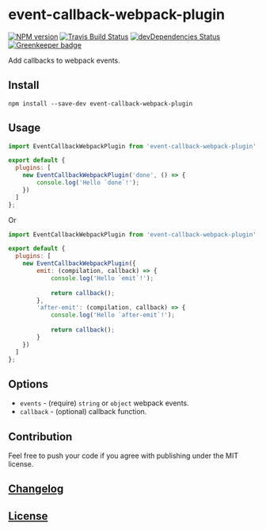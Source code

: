 # event-callback-webpack-plugin

[![NPM version](https://img.shields.io/npm/v/event-callback-webpack-plugin.svg)](https://www.npmjs.org/package/event-callback-webpack-plugin)
[![Travis Build Status](https://img.shields.io/travis/itgalaxy/event-callback-webpack-plugin/master.svg?label=build)](https://travis-ci.org/itgalaxy/event-callback-webpack-plugin)
[![devDependencies Status](https://david-dm.org/itgalaxy/event-callback-webpack-plugin/dev-status.svg)](https://david-dm.org/itgalaxy/event-callback-webpack-plugin?type=dev)
[![Greenkeeper badge](https://badges.greenkeeper.io/itgalaxy/event-callback-webpack-plugin.svg)](https://greenkeeper.io/)

Add callbacks to webpack events.

## Install

```shell
npm install --save-dev event-callback-webpack-plugin
```

## Usage

```js
import EventCallbackWebpackPlugin from 'event-callback-webpack-plugin';

export default {
  plugins: [
    new EventCallbackWebpackPlugin('done', () => {
        console.log('Hello `done`!');
    })
  ]
};
```

Or

```js
import EventCallbackWebpackPlugin from 'event-callback-webpack-plugin';

export default {
  plugins: [
    new EventCallbackWebpackPlugin({
        emit: (compilation, callback) => {
            console.log('Hello `emit`!');
            
            return callback();
        },
        'after-emit': (compilation, callback) => {
            console.log('Hello `after-emit`!');
            
            return callback();
        }
    })
  ]
};
```

## Options

-   `events` - (require) `string` or `object` webpack events.
-   `callback` - (optional) callback function.

## Contribution

Feel free to push your code if you agree with publishing under the MIT license.

## [Changelog](CHANGELOG.md)

## [License](LICENSE)
